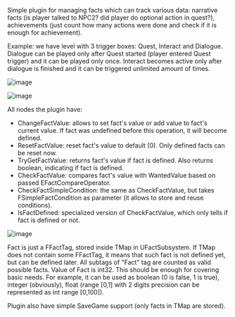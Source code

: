 Simple plugin for managing facts which can track various data: narrative facts (is player talked to NPC2? did player do optional action in quest?), achievements (just count how many actions were done and check if it is enough for achievement).


Example: we have level with 3 trigger boxes: Quest, Interact and Dialogue. 
Dialogue can be played only after Quest started (player entered Quest trigger) and it can be played only once. 
Interact becomes active only after dialogue is finished and it can be triggered unlimited amount of times.

![image](https://github.com/MaksymKapelianovych/SimpleFactsManager/assets/48297221/4dc0423e-b9d1-41a0-b622-87a0c8e72abe)

![image](https://github.com/MaksymKapelianovych/SimpleFactsManager/assets/48297221/1dfa2fd9-3b07-4423-b65d-26e66d082cd2)


All nodes the plugin have:
 - ChangeFactValue: allows to set fact's value or add value to fact's current value. If fact was undefined before this operation, it will become defined.
 - ResetFactValue: reset fact's value to default (0). Only defined facts can be reset now.
 - TryGetFactValue: returns fact's value if fact is defined. Also returns boolean, indicating if fact is defined.
 - CheckFactValue: compares fact's value with WantedValue based on passed EFactCompareOperator.
 - CheckFactSimpleCondition: the same as CheckFactValue, but takes FSimpleFactCondition as parameter (it allows to store and reuse conditions).
 - IsFactDefined: specialized version of CheckFactValue, which only tells if fact is defined or not.
   
![image](https://github.com/MaksymKapelianovych/SimpleFactsManager/assets/48297221/892ebc9e-5038-4a9b-893b-043eb4eb9d27)


Fact is just a FFactTag, stored inside TMap in UFactSubsystem. If TMap does not contain some FFactTag, it means that such fact is not defined yet, but can be defined later. All subtags of "Fact" tag are counted as valid possible facts.
Value of Fact is int32. This should be enough for covering basic needs. For example, it can be used as boolean (0 is false, 1 is true), integer (obviously), float (range [0,1] with 2 digits precision can be represented as int range [0,100]).

Plugin also have simple SaveGame support (only facts in TMap are stored).
